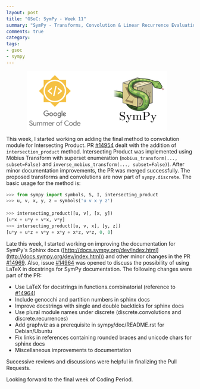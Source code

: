 ```yaml
---
layout: post
title: "GSoC: SymPy - Week 11"
summary: "SymPy - Transforms, Convolution & Linear Recurrence Evaluation"
comments: true
category:
tags:
- gsoc
- sympy
---
```


<img src="/files/gsoc-sympy.png" style="width:75%; height:75%; float:left; margin-left:55px;" />
<br clear="all" />

This week, I started working on adding the final method to convolution module for Intersecting Product. PR [#14954](https://github.com/sympy/sympy/pull/14954) dealt with the addition of `intersection_product` method. Intersecting Product was implemented using Möbius Transform with superset enumeration (`mobius_transform(..., subset=False)` and `inverse_mobius_transform(..., subset=False)`). After minor documentation improvements, the PR was merged successfully. The proposed transforms and convolutions are now part of `sympy.discrete`. The basic usage for the method is:

```python
>>> from sympy import symbols, S, I, intersecting_product
>>> u, v, x, y, z = symbols('u v x y z')

>>> intersecting_product([u, v], [x, y])
[u*x + u*y + v*x, v*y]
>>> intersecting_product([u, v, x], [y, z])
[u*y + u*z + v*y + x*y + x*z, v*z, 0, 0]
```

Late this week, I started working on improving the documentation for SymPy's Sphinx docs ([http://docs.sympy.org/dev/index.html](http://docs.sympy.org/dev/index.html)) and other minor changes in the PR [#14969](https://github.com/sympy/sympy/pull/14969). Also, issue [#14964](https://github.com/sympy/sympy/issues/14964) was opened to discuss the possibility of using LaTeX in docstrings for SymPy documentation. The following changes were part of the PR:

- Use LaTeX for docstrings in functions.combinatorial (reference to [#14964](https://github.com/sympy/sympy/issues/14964))
- Include genocchi and partition numbers in sphinx docs
- Improve docstrings with single and double backticks for sphinx docs
- Use plural module names under discrete (discrete.convolutions and discrete.recurrences)
- Add graphviz as a prerequisite in sympy/doc/README.rst for Debian/Ubuntu
- Fix links in references containing rounded braces and unicode chars for sphinx docs
- Miscellaneous improvements to documentation

Successive reviews and discussions were helpful in finalizing the Pull Requests.

Looking forward to the final week of Coding Period.
